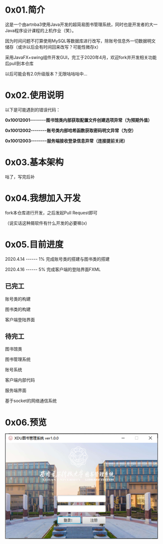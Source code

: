 # 0x01.简介

这是一个由artnba3使用Java开发的超简易图书管理系统，同时也是开发者的大一Java程序设计课程的上机作业（笑）。

因为时间问题不打算使用MySQL等数据库进行改写，除账号信息外一切数据明文储存（或许以后会有时间回来改写？可能性微存x）

采用JavaFX+swing组件开发GUI，完工于2020年4月，欢迎fork并开发相关功能后pull到本仓库

以后可能会有2.0升级版本？无限咕咕咕中...

# 0x02.使用说明

以下是可能遇到的错误代码：

**0x10012001--------图书馆类内部获取配置文件创建选项异常（为预期外值）**

**0x10012002--------账号类内部哈希函数获取密码明文异常（为空）**

**0x10012003--------服务端接收登录信息异常（连接提前关闭）**



# 0x03.基本架构

咕了，写完后补

# 0x04.我想加入开发

fork本仓库进行开发，之后发起Pull Request即可

（说实话这种屑软件有什么开发的必要嘛(x)

# 0x05.目前进度

2020.4.14 ------ 1% 完成账号类的搭建与图书类的搭建

2020.4.16 ------ 5% 完成客户端的登陆界面FXML

## 已完工

账号类的构建

图书类的构建

客户端登陆界面

## 待完工

图书馆类

图书管理系统

账号系统

客户端内部代码

服务端界面

基于socket的网络通信系统

# 0x06.预览

<img src="预览.png" style="zoom:100%;" />






